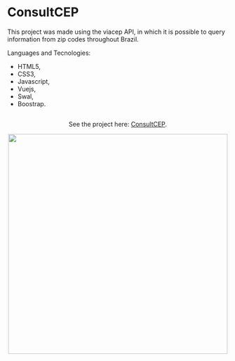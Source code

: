 # ConsultCEP

This project was made using the viacep API, in which it is possible to query information from zip codes throughout Brazil.

Languages and Tecnologies:

- HTML5,
- CSS3,
- Javascript,
- Vuejs,
- Swal,
- Boostrap.

##

<div align='center'>
  
See the project here: [ConsultCEP](https://consult-cep-black.vercel.app/).

<img src="https://user-images.githubusercontent.com/68437256/221388234-5c0c86fb-6e38-473a-a68e-c4f5a918e7b6.png" width="500">
  
</div>
